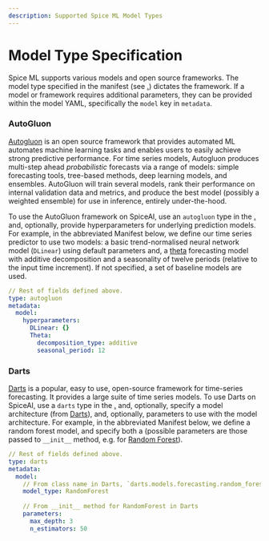 ```yaml
---
description: Supported Spice ML Model Types
---
```


# Model Type Specification

Spice ML supports various models and open source frameworks. The model type specified in the manifest (see [.](./ "mention")) dictates the framework. If a model or framework requires additional parameters, they can be provided within the model YAML, specifically the `model` key in `metadata`.&#x20;

### AutoGluon

[Autogluon](https://auto.gluon.ai) is an open source framework that provides automated ML automates machine learning tasks and enables users to easily achieve strong predictive performance. For time series models, Autogluon produces multi-step ahead _probabilistic_ forecasts via a range of models: simple forecasting tools, tree-based methods, deep learning models, and ensembles. AutoGluon will train several models, rank their performance on internal validation data and metrics, and produce the best model (possibly a weighted ensemble) for use in inference, entirely under-the-hood.&#x20;

To use the AutoGluon framework on SpiceAI, use an `autogluon` type in the [.](./ "mention") and, optionally, provide hyperparameters for underlying prediction models. For example, in the abbreviated Manifest below, we define our time series predictor to use two models: a basic trend-normalised neural network model (`DLinear`) using default parameters and, a [theta](https://doi.org/10.1016/S0169-2070\(00\)00066-2) forecasting model with additive decomposition and a seasonality of twelve periods (relative to the input time increment).  If not specified, a set of baseline models are used.&#x20;

```yaml
// Rest of fields defined above.
type: autogluon
metadata:
  model:
    hyperparameters:
      DLinear: {}
      Theta:
        decomposition_type: additive
        seasonal_period: 12
```

### Darts

[Darts](https://unit8co.github.io/darts/) is a popular, easy to use, open-source framework for time-series forecasting. It provides a large suite of time series models. To use Darts on SpiceAI, use a `darts` type in the [.](./ "mention") and, optionally, specify a model architecture (from [Darts](https://unit8co.github.io/darts/generated\_api/darts.models.forecasting.html)), and, optionally, parameters to use with the model architecture. For example, in the abbreviated Manifest below, we define a random forest model, and specify both a (possible parameters are those passed to `__init__` method, e.g. for [Random Forest](https://unit8co.github.io/darts/generated\_api/darts.models.forecasting.random\_forest.html#darts.models.forecasting.random\_forest.RandomForest)). &#x20;

```yaml
// Rest of fields defined above.
type: darts
metadata:
  model:
    // From class name in Darts, `darts.models.forecasting.random_forest.RandomForest`
    model_type: RandomForest
    
    // From __init__ method for RandomForest in Darts
    parameters:
      max_depth: 3
      n_estimators: 50
```
